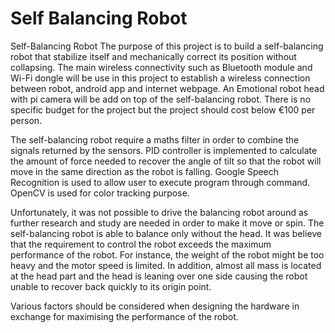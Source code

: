 # Self Balancing Robot
Self-Balancing Robot
  The purpose of this project is to build a self-balancing robot that stabilize itself and mechanically correct its position without collapsing. The main wireless connectivity such as Bluetooth module and Wi-Fi dongle will be use in this project to establish a wireless connection between robot, android app and internet webpage. An Emotional robot head with pi camera will be add on top of the self-balancing robot. There is no specific budget for the project but the project should cost below €100 per person.   

  The self-balancing robot require a maths filter in order to combine the signals returned by the sensors. PID controller is implemented to calculate the amount of force needed to recover the angle of tilt so that the robot will move in the same direction as the robot is falling. Google Speech Recognition is used to allow user to execute program through command. OpenCV is used for color tracking purpose.    

  Unfortunately, it was not possible to drive the balancing robot around as further research and study are needed in order to make it move or spin. The self-balancing robot is able to balance only without the head.  It was believe that the requirement to control the robot exceeds the maximum performance of the robot. For instance, the weight of the robot might be too heavy and the motor speed is limited. In addition, almost all mass is located at the head part and the head is leaning over one side causing the robot unable to recover back quickly to its origin point. 

  Various factors should be considered when designing the hardware in exchange for maximising the performance of the robot. 
